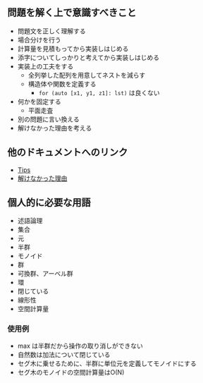 ## 問題を解く上で意識すべきこと

- 問題文を正しく理解する
- 場合分けを行う
- 計算量を見積もってから実装しはじめる
- 添字についてしっかりと考えてから実装しはじめる
- 実装上の工夫をする
  - 全列挙した配列を用意してネストを減らす
  - 構造体や関数を定義する
    - `for (auto [x1, y1, z1]: lst)` は良くない
- 何かを固定する
  - 平面走査
- 別の問題に言い換える
- 解けなかった理由を考える

## 他のドキュメントへのリンク

- [Tips](./docs/tips.md)
- [解けなかった理由](./docs//impediment.md)

## 個人的に必要な用語

- 述語論理
- 集合
- 元
- 半群
- モノイド
- 群
- 可換群、アーベル群
- 環
- 閉じている
- 線形性
- 空間計算量

### 使用例

- max は半群だから操作の取り消しができない
- 自然数は加法について閉じている
- セグ木に乗せるために、半群に単位元を定義してモノイドにする
- セグ木のモノイドの空間計算量はO(N)
